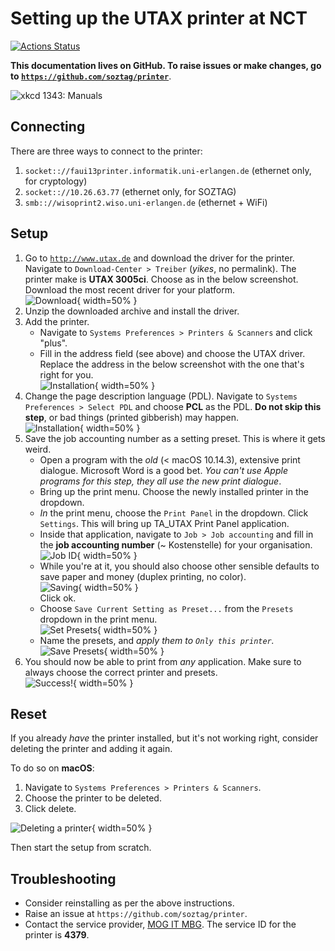 # Setting up the UTAX printer at NCT

[![Actions Status](https://wdp9fww0r9.execute-api.us-west-2.amazonaws.com/production/badge/soztag/printer)](https://github.com/soztag/printer/actions)

**This documentation lives on GitHub.
To raise issues or make changes, go to [`https://github.com/soztag/printer`](https://github.com/soztag/printer)**.

![xkcd 1343: *Manuals*](https://imgs.xkcd.com/comics/manuals.png)


## Connecting

There are three ways to connect to the printer:

1. `socket:://faui13printer.informatik.uni-erlangen.de` (ethernet only, for cryptology)
2. `socket:://10.26.63.77` (ethernet only, for SOZTAG)
3. `smb:://wisoprint2.wiso.uni-erlangen.de` (ethernet + WiFi)


## Setup

1. Go to [`http://www.utax.de`](http://www.utax.de) and download the driver for the printer.
  Navigate to `Download-Center > Treiber` (*yikes*, no permalink).
  The printer make is **UTAX 3005ci**.
  Choose as in the below screenshot.
  Download the most recent driver for your platform.  
  ![Download](https://github.com/soztag/printer/blob/master/download.png?raw=true){ width=50% }
2. Unzip the downloaded archive and install the driver.
3. Add the printer.
    - Navigate to `Systems Preferences > Printers & Scanners` and click "plus".
    - Fill in the address field (see above) and choose the UTAX driver.
      Replace the address in the below screenshot with the one that's right for you.  
      ![Installation](https://github.com/soztag/printer/blob/master/installation.png?raw=true){ width=50% }
4. Change the page description language (PDL).
  Navigate to `Systems Preferences > Select PDL` and choose **PCL** as the PDL.
  **Do not skip this step**, or bad things (printed gibberish) may happen.  
  ![Installation](https://github.com/soztag/printer/blob/master/pdl.png?raw=true){ width=50% }
5. Save the job accounting number as a setting preset.
  This is where it gets weird.
    - Open a program with the *old* (< macOS 10.14.3), extensive print dialogue.
      Microsoft Word is a good bet.
      *You can't use Apple programs for this step, they all use the new print dialogue*.
    - Bring up the print menu. 
      Choose the newly installed printer in the dropdown.
    - *In* the print menu, choose the `Print Panel` in the dropdown.
      Click `Settings`.
      This will bring up TA_UTAX Print Panel application.
    - Inside that application, navigate to `Job > Job accounting` and fill in the **job accounting number** (~ Kostenstelle) for your organisation.  
      ![Job ID](https://github.com/soztag/printer/blob/master/job_id.png?raw=true){ width=50% }
    - While you're at it, you should also choose other sensible defaults to save paper and money (duplex printing, no color).  
      ![Saving](https://github.com/soztag/printer/blob/master/saving.png?raw=true){ width=50% }  
      Click ok.
    - Choose `Save Current Setting as Preset...` from the `Presets` dropdown in the print menu.  
      ![Set Presets](https://github.com/soztag/printer/blob/master/set_presets.png?raw=true){ width=50% }
    - Name the presets, and *apply them to `Only this printer`.*  
      ![Save Presets](https://github.com/soztag/printer/blob/master/save_presets.png?raw=true){ width=50% }
6. You should now be able to print from *any* application.
  Make sure to always choose the correct printer and presets.  
  ![Success!](https://github.com/soztag/printer/blob/master/success.png?raw=true){ width=50% }


## Reset

If you already *have* the printer installed, but it's not working right, consider deleting the printer and adding it again.

To do so on **macOS**:

1. Navigate to `Systems Preferences > Printers & Scanners`.
2. Choose the printer to be deleted.
3. Click delete.

![Deleting a printer](https://github.com/soztag/printer/blob/master/deletion.png?raw=true){ width=50% }

Then start the setup from scratch.


## Troubleshooting

- Consider reinstalling as per the above instructions.
- Raise an issue at `https://github.com/soztag/printer`.
- Contact the service provider, [MOG IT MBG](www.mog-online.de).
  The service ID for the printer is **4379**.
